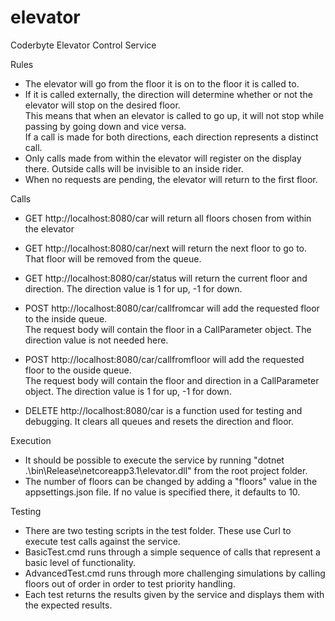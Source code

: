 # elevator
Coderbyte Elevator Control Service

Rules
* The elevator will go from the floor it is on to the floor it is called to.  
* If it is called externally, the direction will determine whether or not the elevator will stop on the desired floor.  
  This means that when an elevator is called to go up, it will not stop while passing by going down and vice versa.  
  If a call is made for both directions, each direction represents a distinct call.
* Only calls made from within the elevator will register on the display there.  Outside calls will be invisible to an inside rider.
* When no requests are pending, the elevator will return to the first floor.

Calls
* GET http://localhost:8080/car will return all floors chosen from within the elevator
* GET http://localhost:8080/car/next will return the next floor to go to.  That floor will be removed from the queue.
* GET http://localhost:8080/car/status will return the current floor and direction.  The direction value is 1 for up, -1 for down.
* POST http://localhost:8080/car/callfromcar will add the requested floor to the inside queue.  
  The request body will contain the floor in a CallParameter object.  The direction value is not needed here.
* POST http://localhost:8080/car/callfromfloor will add the requested floor to the ouside queue.  
  The request body will contain the floor and direction in a CallParameter object.  The direction value is 1 for up, -1 for down.

* DELETE http://localhost:8080/car is a function used for testing and debugging.  It clears all queues and resets the direction and floor.

Execution
* It should be possible to execute the service by running "dotnet .\bin\Release\netcoreapp3.1\elevator.dll" from the root project folder.
* The number of floors can be changed by adding a "floors" value in the appsettings.json file.  If no value is specified there, it defaults to 10.

Testing
* There are two testing scripts in the test folder.  These use Curl to execute test calls against the service.
*   BasicTest.cmd runs through a simple sequence of calls that represent a basic level of functionality.
*   AdvancedTest.cmd runs through more challenging simulations by calling floors out of order in order to test priority handling.
* Each test returns the results given by the service and displays them with the expected results.